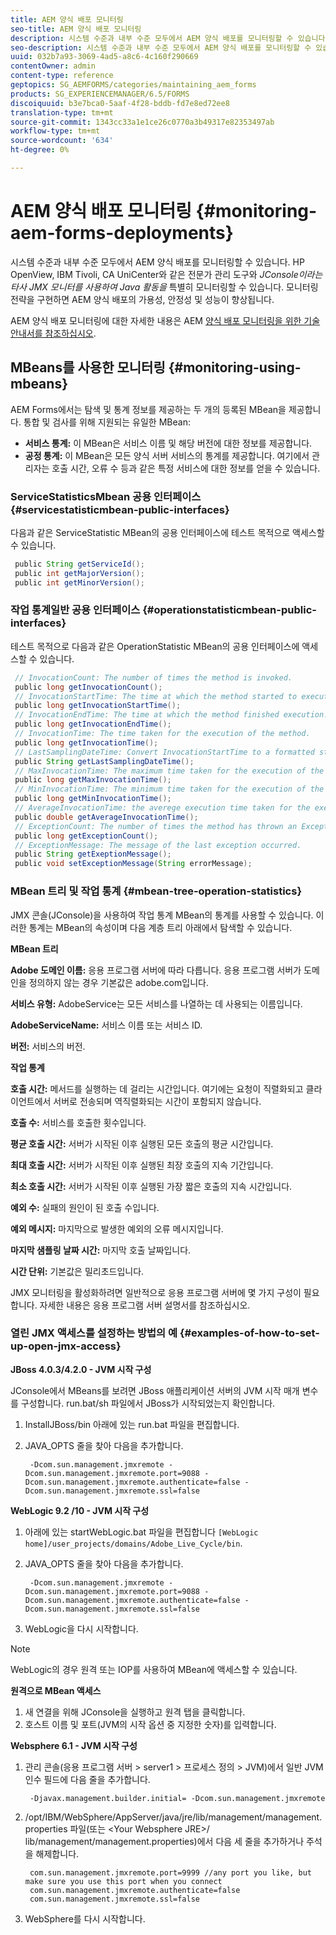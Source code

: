 ```yaml
---
title: AEM 양식 배포 모니터링
seo-title: AEM 양식 배포 모니터링
description: 시스템 수준과 내부 수준 모두에서 AEM 양식 배포를 모니터링할 수 있습니다. 이 문서에서 AEM 양식 배포 모니터링에 대한 자세한 내용을 살펴보십시오.
seo-description: 시스템 수준과 내부 수준 모두에서 AEM 양식 배포를 모니터링할 수 있습니다. 이 문서에서 AEM 양식 배포 모니터링에 대한 자세한 내용을 살펴보십시오.
uuid: 032b7a93-3069-4ad5-a8c6-4c160f290669
contentOwner: admin
content-type: reference
geptopics: SG_AEMFORMS/categories/maintaining_aem_forms
products: SG_EXPERIENCEMANAGER/6.5/FORMS
discoiquuid: b3e7bca0-5aaf-4f28-bddb-fd7e8ed72ee8
translation-type: tm+mt
source-git-commit: 1343cc33a1e1ce26c0770a3b49317e82353497ab
workflow-type: tm+mt
source-wordcount: '634'
ht-degree: 0%

---
```



# AEM 양식 배포 모니터링 {#monitoring-aem-forms-deployments}

시스템 수준과 내부 수준 모두에서 AEM 양식 배포를 모니터링할 수 있습니다. HP OpenView, IBM Tivoli, CA UniCenter와 같은 전문가 관리 도구와 *JConsole이라는 타사 JMX 모니터를 사용하여 Java 활동을* 특별히 모니터링할 수 있습니다. 모니터링 전략을 구현하면 AEM 양식 배포의 가용성, 안정성 및 성능이 향상됩니다.

AEM 양식 배포 모니터링에 대한 자세한 내용은 AEM [양식 배포 모니터링을 위한 기술 안내서를 참조하십시오](https://www.adobe.com/devnet/livecycle/pdfs/lc_monitoring_wp_ue.pdf).

## MBeans를 사용한 모니터링 {#monitoring-using-mbeans}

AEM Forms에서는 탐색 및 통계 정보를 제공하는 두 개의 등록된 MBean을 제공합니다. 통합 및 검사를 위해 지원되는 유일한 MBean:

* **서비스 통계:** 이 MBean은 서비스 이름 및 해당 버전에 대한 정보를 제공합니다.
* **공정 통계:** 이 MBean은 모든 양식 서버 서비스의 통계를 제공합니다. 여기에서 관리자는 호출 시간, 오류 수 등과 같은 특정 서비스에 대한 정보를 얻을 수 있습니다.

### ServiceStatisticsMbean 공용 인터페이스 {#servicestatisticmbean-public-interfaces}

다음과 같은 ServiceStatistic MBean의 공용 인터페이스에 테스트 목적으로 액세스할 수 있습니다.

```java
 public String getServiceId();
 public int getMajorVersion();
 public int getMinorVersion();
```

### 작업 통계일반 공용 인터페이스 {#operationstatisticmbean-public-interfaces}

테스트 목적으로 다음과 같은 OperationStatistic MBean의 공용 인터페이스에 액세스할 수 있습니다.

```java
 // InvocationCount: The number of times the method is invoked.
 public long getInvocationCount();
 // InvocationStartTime: The time at which the method started to execute.
 public long getInvocationStartTime();
 // InvocationEndTime: The time at which the method finished execution.
 public long getInvocationEndTime();
 // InvocationTime: The time taken for the execution of the method.
 public long getInvocationTime();
 // LastSamplingDateTime: Convert InvocationStartTime to a formatted string
 public String getLastSamplingDateTime();
 // MaxInvocationTime: The maximum time taken for the execution of the method.
 public long getMaxInvocationTime();
 // MinInvocationTime: The minimum time taken for the execution of the method.
 public long getMinInvocationTime();
 // AverageInvocationTime: the averege execution time taken for the execution of the method.
 public double getAverageInvocationTime();
 // ExceptionCount: The number of times the method has thrown an Exception.
 public long getExceptionCount();
 // ExceptionMessage: The message of the last exception occurred.
 public String getExeptionMessage();
 public void setExceptionMessage(String errorMessage);
```

### MBean 트리 및 작업 통계 {#mbean-tree-operation-statistics}

JMX 콘솔(JConsole)을 사용하여 작업 통계 MBean의 통계를 사용할 수 있습니다. 이러한 통계는 MBean의 속성이며 다음 계층 트리 아래에서 탐색할 수 있습니다.

**MBean 트리**

**Adobe 도메인 이름:** 응용 프로그램 서버에 따라 다릅니다. 응용 프로그램 서버가 도메인을 정의하지 않는 경우 기본값은 adobe.com입니다.

**서비스 유형:** AdobeService는 모든 서비스를 나열하는 데 사용되는 이름입니다.

**AdobeServiceName:** 서비스 이름 또는 서비스 ID.

**버전:** 서비스의 버전.

**작업 통계**

**호출 시간:** 메서드를 실행하는 데 걸리는 시간입니다. 여기에는 요청이 직렬화되고 클라이언트에서 서버로 전송되며 역직렬화되는 시간이 포함되지 않습니다.

**호출 수:** 서비스를 호출한 횟수입니다.

**평균 호출 시간:** 서버가 시작된 이후 실행된 모든 호출의 평균 시간입니다.

**최대 호출 시간:** 서버가 시작된 이후 실행된 최장 호출의 지속 기간입니다.

**최소 호출 시간:** 서버가 시작된 이후 실행된 가장 짧은 호출의 지속 시간입니다.

**예외 수:** 실패의 원인이 된 호출 수입니다.

**예외 메시지:** 마지막으로 발생한 예외의 오류 메시지입니다.

**마지막 샘플링 날짜 시간:** 마지막 호출 날짜입니다.

**시간 단위:** 기본값은 밀리초드입니다.

JMX 모니터링을 활성화하려면 일반적으로 응용 프로그램 서버에 몇 가지 구성이 필요합니다. 자세한 내용은 응용 프로그램 서버 설명서를 참조하십시오.

### 열린 JMX 액세스를 설정하는 방법의 예 {#examples-of-how-to-set-up-open-jmx-access}

**JBoss 4.0.3/4.2.0 - JVM 시작 구성**

JConsole에서 MBeans를 보려면 JBoss 애플리케이션 서버의 JVM 시작 매개 변수를 구성합니다. run.bat/sh 파일에서 JBoss가 시작되었는지 확인합니다.

1. InstallJBoss/bin 아래에 있는 run.bat 파일을 편집합니다.
1. JAVA_OPTS 줄을 찾아 다음을 추가합니다.

   ```shell
    -Dcom.sun.management.jmxremote -Dcom.sun.management.jmxremote.port=9088 -Dcom.sun.management.jmxremote.authenticate=false -Dcom.sun.management.jmxremote.ssl=false
   ```

**WebLogic 9.2 /10 - JVM 시작 구성**

1. 아래에 있는 startWebLogic.bat 파일을 편집합니다 `[WebLogic home]/user_projects/domains/Adobe_Live_Cycle/bin`.
1. JAVA_OPTS 줄을 찾아 다음을 추가합니다.

   ```shell
    -Dcom.sun.management.jmxremote -Dcom.sun.management.jmxremote.port=9088 -Dcom.sun.management.jmxremote.authenticate=false -Dcom.sun.management.jmxremote.ssl=false
   ```

1. WebLogic을 다시 시작합니다.

>[!NOTE]
>
>WebLogic의 경우 원격 또는 IOP를 사용하여 MBean에 액세스할 수 있습니다.

**원격으로 MBean 액세스**

1. 새 연결을 위해 JConsole을 실행하고 원격 탭을 클릭합니다.
1. 호스트 이름 및 포트(JVM의 시작 옵션 중 지정한 숫자)를 입력합니다.

**Websphere 6.1 - JVM 시작 구성**

1. 관리 콘솔(응용 프로그램 서버 > server1 > 프로세스 정의 > JVM)에서 일반 JVM 인수 필드에 다음 줄을 추가합니다.

   ```shell
    -Djavax.management.builder.initial= -Dcom.sun.management.jmxremote
   ```

1. /opt/IBM/WebSphere/AppServer/java/jre/lib/management/management.properties 파일(또는 &lt;Your Websphere JRE>/ lib/management/management.properties)에서 다음 세 줄을 추가하거나 주석을 해제합니다.

   ```shell
    com.sun.management.jmxremote.port=9999 //any port you like, but make sure you use this port when you connect
    com.sun.management.jmxremote.authenticate=false
    com.sun.management.jmxremote.ssl=false
   ```

1. WebSphere를 다시 시작합니다.

